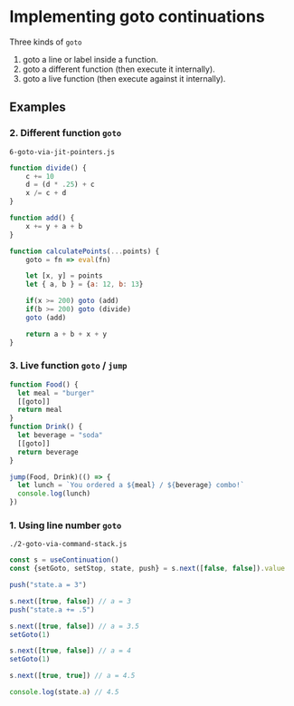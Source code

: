 # Implementing goto continuations
Three kinds of `goto`
1. goto a line or label inside a function.
2. goto a different function (then execute it internally).
3. goto a live function (then execute against it internally).
  
## Examples
  
### 2. Different function `goto`
`6-goto-via-jit-pointers.js`
```js
function divide() {
    c += 10
    d = (d * .25) + c
    x /= c + d 
}

function add() {
    x += y + a + b
}
```
```js
function calculatePoints(...points) {
    goto = fn => eval(fn)

    let [x, y] = points
    let { a, b } = {a: 12, b: 13}

    if(x >= 200) goto (add)
    if(b >= 200) goto (divide)
    goto (add)

    return a + b + x + y
}
```
  
### 3. Live function `goto` / `jump`
```js
function Food() {
  let meal = "burger"
  [[goto]]
  return meal
}
function Drink() {
  let beverage = "soda"
  [[goto]]
  return beverage 
}
```
```js
jump(Food, Drink)(() => {  
  let lunch = `You ordered a ${meal} / ${beverage} combo!`
  console.log(lunch)
})
```
  
### 1. Using line number `goto` 
`./2-goto-via-command-stack.js`
```js
const s = useContinuation()
const {setGoto, setStop, state, push} = s.next([false, false]).value

push("state.a = 3")

s.next([true, false]) // a = 3
push("state.a += .5")

s.next([true, false]) // a = 3.5
setGoto(1)

s.next([true, false]) // a = 4
setGoto(1)

s.next([true, true]) // a = 4.5

console.log(state.a) // 4.5
```
